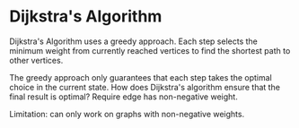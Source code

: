 # Dijkstra's Algorithm

Dijkstra's Algorithm uses a greedy approach. Each step selects the minimum weight from
currently reached vertices to find the shortest path to other vertices.

The greedy approach only guarantees that each step takes the optimal choice in the current
state. How does Dijkstra's algorithm ensure that the final result is optimal? Require edge
has non-negative weight.

Limitation: can only work on graphs with non-negative weights.

